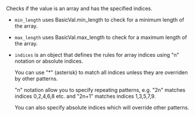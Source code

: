 Checks if the value is an array and has the specified indices.

* ```min_length``` uses BasicVal.min_length to check for a minimum length of the array.
* ```max_length``` uses BasicVal.max_length to check for a maximum length of the array.
* ```indices``` is an object that defines the rules for array indices using "n" notation or absolute indices.

	You can use "*" (asterisk) to match all indices unless they are overriden by other patterns.
	
	"n" notation allow you to specify repeating patterns, e.g. "2n" matches indices 0,2,4,6,8 etc. and "2n+1" matches indices 1,3,5,7,9.

	You can also specify absolute indices which will override other patterns.